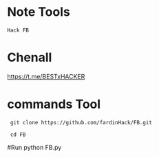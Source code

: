 # Note Tools
   
    Hack FB

# Chenall

https://t.me/BESTxHACKER

# commands Tool

     git clone https://github.com/fardinHack/FB.git
    
     cd FB
#Run
     python FB.py
